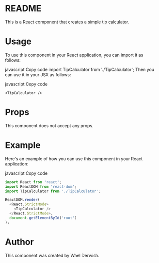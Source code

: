 # README
This is a React component that creates a simple tip calculator.

# Usage
To use this component in your React application, you can import it as follows:

javascript
Copy code
import TipCalculator from './TipCalculator';
Then you can use it in your JSX as follows:

javascript
Copy code
```
<TipCalculator />
```
# Props
This component does not accept any props.

# Example
Here's an example of how you can use this component in your React application:

javascript
Copy code
```typescript
import React from 'react';
import ReactDOM from 'react-dom';
import TipCalculator from './TipCalculator';

ReactDOM.render(
  <React.StrictMode>
    <TipCalculator />
  </React.StrictMode>,
  document.getElementById('root')
);
```

# Author
This component was created by Wael Derwish.
